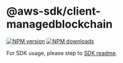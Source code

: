 # @aws-sdk/client-managedblockchain

[![NPM version](https://img.shields.io/npm/v/@aws-sdk/client-managedblockchain/rc.svg)](https://www.npmjs.com/package/@aws-sdk/client-managedblockchain)
[![NPM downloads](https://img.shields.io/npm/dm/@aws-sdk/client-managedblockchain.svg)](https://www.npmjs.com/package/@aws-sdk/client-managedblockchain)

For SDK usage, please step to [SDK readme](https://github.com/aws/aws-sdk-js-v3).
